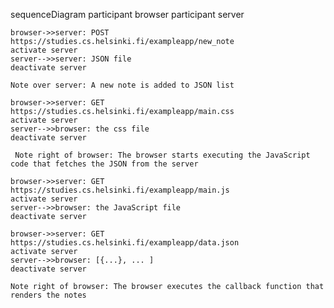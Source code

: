 sequenceDiagram
    participant browser
    participant server

    browser->>server: POST https://studies.cs.helsinki.fi/exampleapp/new_note
    activate server
    server-->>server: JSON file
    deactivate server

    Note over server: A new note is added to JSON list

    browser->>server: GET https://studies.cs.helsinki.fi/exampleapp/main.css
    activate server
    server-->>browser: the css file
    deactivate server

     Note right of browser: The browser starts executing the JavaScript code that fetches the JSON from the server
    
    browser->>server: GET https://studies.cs.helsinki.fi/exampleapp/main.js
    activate server
    server-->>browser: the JavaScript file
    deactivate server
    
    browser->>server: GET https://studies.cs.helsinki.fi/exampleapp/data.json
    activate server
    server-->>browser: [{...}, ... ]
    deactivate server   
    
    Note right of browser: The browser executes the callback function that renders the notes 